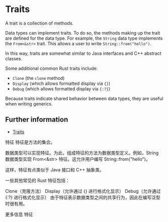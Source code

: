 # Traits

A trait is a collection of methods.

Data types can implement traits. To do so, the methods making up the trait are defined for the data type. For example, the `String` data type implements the `From<&str>` trait. This allows a user to write `String::from("hello")`.

In this way, traits are somewhat similar to Java interfaces and C++ abstract classes.

Some additional common Rust traits include:

- `Clone` (the `clone` method)
- `Display` (which allows formatted display via `{}`)
- `Debug` (which allows formatted display via `{:?}`)

Because traits indicate shared behavior between data types, they are useful when writing generics.

## Further information

- [Traits](https://doc.rust-lang.org/book/ch10-02-traits.html)



特征
特征是方法的集合。

数据类型可以实现特征。为此，组成特征的方法为数据类型定义。例如，String 数据类型实现 From<&str> 特征。这允许用户编写 String::from("hello")。

这样，特征有点类似于 Java 接口和 C++ 抽象类。

一些其他常见的 Rust 特征包括：

Clone（克隆方法）
Display（允许通过 {} 进行格式化显示）
Debug（允许通过 {:?} 进行格式化显示）
由于特征表示数据类型之间的共享行为，因此在编写泛型时很有用。

更多信息
特征
